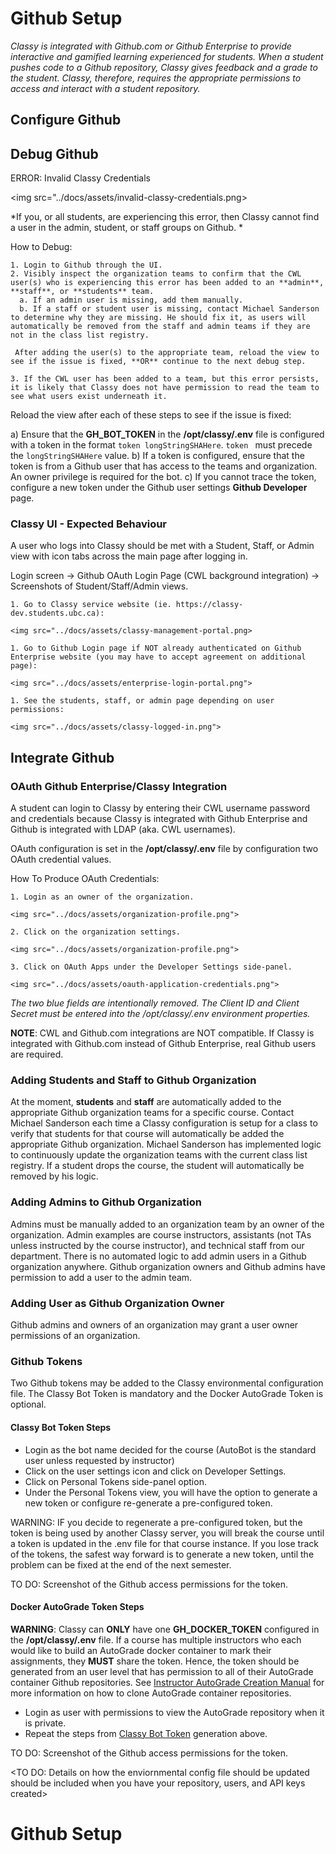 # Github Setup

*Classy is integrated with Github.com or Github Enterprise to provide interactive and gamified learning experienced for students. When a student pushes code to a Github repository, Classy gives feedback and a grade to the student. Classy, therefore, requires the appropriate permissions to access and interact with a student repository.*

## Configure Github

## Debug Github

ERROR: Invalid Classy Credentials

<img src="../docs/assets/invalid-classy-credentials.png>

*If you, or all students, are experiencing this error, then Classy cannot find a user in the admin, student, or staff groups on Github. *

How to Debug:

    1. Login to Github through the UI.
    2. Visibly inspect the organization teams to confirm that the CWL user(s) who is experiencing this error has been added to an **admin**, **staff**, or **students** team.
      a. If an admin user is missing, add them manually.
      b. If a staff or student user is missing, contact Michael Sanderson to determine why they are missing. He should fix it, as users will automatically be removed from the staff and admin teams if they are not in the class list registry. 

     After adding the user(s) to the appropriate team, reload the view to see if the issue is fixed, **OR** continue to the next debug step.

    3. If the CWL user has been added to a team, but this error persists, it is likely that Classy does not have permission to read the team to see what users exist underneath it.

Reload the view after each of these steps to see if the issue is fixed:

a) Ensure that the **GH_BOT_TOKEN** in the **/opt/classy/.env** file is configured with a token in the format `token longStringSHAHere`. `token ` must precede the `longStringSHAHere` value.
b) If a token is configured, ensure that the token is from a Github user that has access to the teams and organization. An owner privilege is required for the bot.
c) If you cannot trace the token, configure a new token under the Github user settings **Github Developer** page.

### Classy UI - Expected Behaviour

A user who logs into Classy should be met with a Student, Staff, or Admin view with icon tabs across the main page after logging in.

Login screen → Github OAuth Login Page (CWL background integration) → Screenshots of Student/Staff/Admin views.

    1. Go to Classy service website (ie. https://classy-dev.students.ubc.ca):

    <img src="../docs/assets/classy-management-portal.png>

    1. Go to Github Login page if NOT already authenticated on Github Enterprise website (you may have to accept agreement on additional page):

    <img src="../docs/assets/enterprise-login-portal.png">

    1. See the students, staff, or admin page depending on user permissions:

    <img src="../docs/assets/classy-logged-in.png">

## Integrate Github

### OAuth Github Enterprise/Classy Integration

A student can login to Classy by entering their CWL username password and credentials because Classy is integrated with Github Enterprise and Github is integrated with LDAP (aka. CWL usernames).

OAuth configuration is set in the **/opt/classy/.env** file by configuration two OAuth credential values.

How To Produce OAuth Credentials:

    1. Login as an owner of the organization.

    <img src="../docs/assets/organization-profile.png">

    2. Click on the organization settings.

    <img src="../docs/assets/organization-profile.png">

    3. Click on OAuth Apps under the Developer Settings side-panel.

    <img src="../docs/assets/oauth-application-credentials.png">

*The two blue fields are intentionally removed. The Client ID and Client Secret must be entered into the /opt/classy/.env environment properties.*

**NOTE**: CWL and Github.com integrations are NOT compatible. If Classy is integrated with Github.com instead of Github Enterprise, real Github users are required.

### Adding Students and Staff to Github Organization

At the moment, **students** and **staff** are automatically added to the appropriate Github organization teams for a specific course. Contact Michael Sanderson each time a Classy configuration is setup for a class to verify that students for that course will automatically be added the appropriate Github organization. Michael Sanderson has implemented logic to continuously update the organization teams with the current class list registry. If a student drops the course, the student will automatically be removed by his logic.

### Adding Admins to Github Organization

Admins must be manually added to an organization team by an owner of the organization. Admin examples are course instructors, assistants (not TAs unless instructed by the course instructor), and technical staff from our department. There is no automated logic to add admin users in a Github organization anywhere. Github organization owners and Github admins have permission to add a user to the admin team.

### Adding User as Github Organization Owner

Github admins and owners of an organization may grant a user owner permissions of an organization.


### Github Tokens

Two Github tokens may be added to the Classy environmental configuration file. The Classy Bot Token is mandatory and the Docker AutoGrade Token is optional.

#### Classy Bot Token Steps

- Login as the bot name decided for the course (AutoBot is the standard user unless requested by instructor)
- Click on the user settings icon and click on Developer Settings.
- Click on Personal Tokens side-panel option.
- Under the Personal Tokens view, you will have the option to generate a new token or configure re-generate a pre-configured token.

WARNING: IF you decide to regenerate a pre-configured token, but the token is being used by another Classy server, you will break the course until a token is updated in the .env file for that course instance. If you lose track of the tokens, the safest way forward is to generate a new token, until the problem can be fixed at the end of the next semester.

TO DO: Screenshot of the Github access permissions for the token.

#### Docker AutoGrade Token Steps

**WARNING**: Classy can **ONLY** have one **GH_DOCKER_TOKEN** configured in the **/opt/classy/.env** file. If a course has multiple instructors who each would like to build an AutoGrade docker container to mark their assignments, they **MUST** share the token. Hence, the token should be generated from an user level that has permission to all of their AutoGrade container Github repositories. See [Instructor AutoGrade Creation Manual](/docs/instructor/autograde.md#overview) for more information on how to clone AutoGrade container repositories.

- Login as user with permissions to view the AutoGrade repository when it is private.
- Repeat the steps from [Classy Bot Token](#classy-bot-token-steps) generation above.

TO DO: Screenshot of the Github access permissions for the token.

<TO DO: Details on how the enviornmental config file should be updated should be included when you have your repository, users, and API keys created>
# Github Setup

